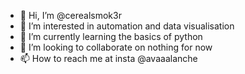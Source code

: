 - 👋 Hi, I’m @cerealsmok3r
- 👀 I’m interested in automation and data visualisation
- 🌱 I’m currently learning the basics of python 
- 💞️ I’m looking to collaborate on nothing for now
- 📫 How to reach me at insta @avaaalanche

<!---
cerealsmok3r/cerealsmok3r is a ✨ special ✨ repository because its `README.md` (this file) appears on your GitHub profile.
You can click the Preview link to take a look at your changes.
--->
